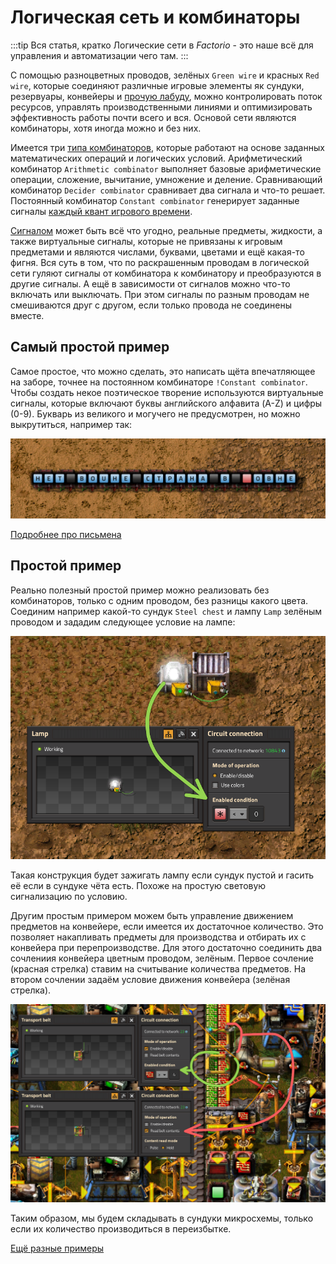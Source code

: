 # Логическая сеть и комбинаторы

:::tip Вся статья, кратко
Логические сети в *Factorio* - это наше всё для управления и автоматизации чего там.
:::

С помощью разноцветных проводов, зелёных `Green wire` и красных `Red wire`, которые соединяют различные игровые элементы як сундуки, резервуары, конвейеры и [прочую лабуду](https://wiki.factorio.com/Circuit_network#Devices), можно контролировать поток ресурсов, управлять производственными линиями и оптимизировать эффективность работы почти всего и вся. Основой сети являются комбинаторы, хотя иногда можно и без них.

Имеется три [типа комбинаторов](https://wiki.factorio.com/Circuit_network#Combinators), которые работают на основе заданных математических операций и логических условий. Арифметический комбинатор `Arithmetic combinator` выполняет базовые арифметические операции, сложение, вычитание, умножение и деление. Сравнивающий комбинатор `Decider combinator` сравнивает два сигнала и что-то решает. Постоянный комбинатор `Constant combinator` генерирует заданные сигналы [каждый квант игрового времени](../Additionals/FPSandUPS.md#как-решать-вопросы-с-производительностью).

[Сигналом](https://wiki.factorio.com/Circuit_network#Virtual_signals) может быть всё что угодно, реальные предметы, жидкости, а также виртуальные сигналы, которые не привязаны к игровым предметами и являются числами, буквами, цветами и ещё какая-то фигня. Вся суть в том, что по раскрашенным проводам в логической сети гуляют сигналы от комбинатора к комбинатору и преобразуются в другие сигналы. А ещё в зависимости от сигналов можно что-то включать или выключать. При этом сигналы по разным проводам не смешиваются друг с другом, если только провода не соединены вместе.

## Самый простой пример

Самое простое, что можно сделать, это написать щёта впечатляющее на заборе, точнее на постоянном комбинаторе `!Constant combinator`. Чтобы создать некое поэтическое творение используются виртуальные сигналы, которые включают буквы английского алфавита (A-Z) и цифры (0-9). Букварь из великого и могучего не предусмотрен, но можно выкрутиться, например так:

![Нет войне](./images/CircuitNetwork.01.png)

[Подробнее про письмена](./Writing.md)

## Простой пример

Реально полезный простой пример можно реализовать без комбинаторов, только с одним проводом, без разницы какого цвета. Соединим например какой-то сундук `Steel chest` и лампу `Lamp` зелёным проводом и зададим следующее условие на лампе:

![Простой пример с лампой](./images/CircuitNetwork.02.png)

Такая конструкция будет зажигать лампу если сундук пустой и гасить её если в сундуке чёта есть. Похоже на простую световую сигнализацию по условию.

Другим простым примером можем быть управление движением предметов на конвейере, если имеется их достаточное количество. Это позволяет накапливать предметы для производства и отбирать их с конвейера при перепроизводстве. Для этого достаточно соединить два сочлениия конвейера цветным проводом, зелёным. Первое сочление (красная стрелка) ставим на считывание количества предметов. На втором сочлении задаём условие движения конвейера (зелёная стрелка).

![Другой простой пример с конвейером](./images/CircuitNetwork.03.png)

Таким образом, мы будем складывать в сундуки микросхемы, только если их количество производиться в переизбытке.

[Ещё разные примеры](./SimpleExamples.md)

